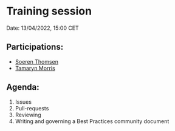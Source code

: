 # Training session

Date: 13/04/2022, 15:00 CET

## Participations: 
- [Soeren Thomsen](https://github.com/soerenthomsen)
- [Tamaryn Morris](https://github.com/DrTam)


## Agenda:
1. Issues
2. Pull-requests
3. Reviewing
4. Writing and governing a Best Practices community document
